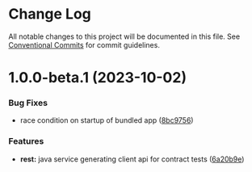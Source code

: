 # Change Log

All notable changes to this project will be documented in this file.
See [Conventional Commits](https://conventionalcommits.org) for commit guidelines.

# 1.0.0-beta.1 (2023-10-02)


### Bug Fixes

* race condition on startup of bundled app ([8bc9756](https://github.com/ilikejames/fakehost/commit/8bc9756e2d9f2619f24f5b5a1fc1e9d40c68fded))


### Features

* **rest:** java service generating client api for contract tests ([6a20b9e](https://github.com/ilikejames/fakehost/commit/6a20b9e09627bec5b1a86e5297d177e6f6917728))
